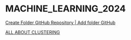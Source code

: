 # MACHINE_LEARNING_2024
[Create Folder GitHub Repository | Add folder GitHub](https://www.youtube.com/watch?v=4wo4csHfabw)


[ALL ABOUT CLUSTERING ](https://www.youtube.com/playlist?list=PLmPJQXJiMoUUkL_I4xN-2mFUqAQuvHkJJ)
